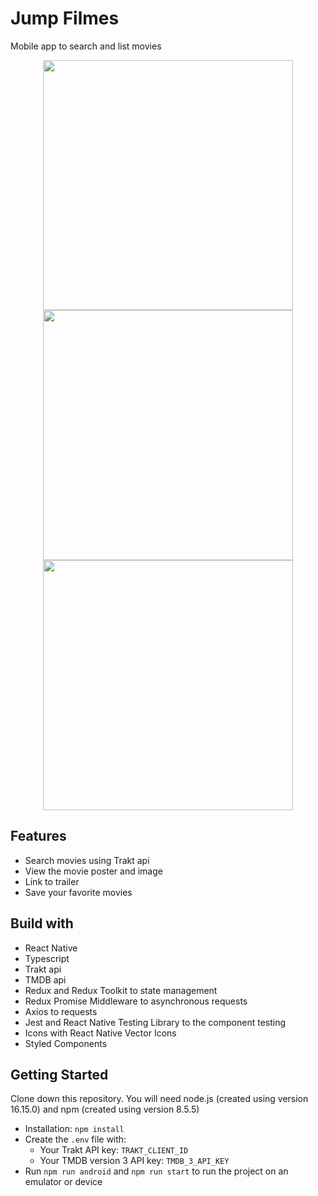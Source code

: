 # Jump Filmes

Mobile app to search and list movies

<p align=center>
<img src="https://user-images.githubusercontent.com/39566485/185141068-fd988dfb-dfdb-4e34-846e-a220266d0d2f.png" height="400">
<img src="https://user-images.githubusercontent.com/39566485/185132428-ea48e4d8-4204-4ac8-bb9f-1319701850b1.png" height="400">
<img src="https://user-images.githubusercontent.com/39566485/185141162-cdda8564-0c0d-4aed-9d18-73d4626d3ea6.png" height="400">
<p>


## Features

- Search movies using Trakt api
- View the movie poster and image
- Link to trailer
- Save your favorite movies

## Build with

- React Native
- Typescript
- Trakt api
- TMDB api
- Redux and Redux Toolkit to state management
- Redux Promise Middleware to asynchronous requests
- Axios to requests
- Jest and React Native Testing Library to the component testing
- Icons with React Native Vector Icons
- Styled Components

## Getting Started

Clone down this repository. You will need node.js (created using version 16.15.0) and npm (created using version 8.5.5)

- Installation: `npm install`
- Create the `.env` file with:
  - Your Trakt API key: `TRAKT_CLIENT_ID`
  - Your TMDB version 3 API key: `TMDB_3_API_KEY`
- Run `npm run android` and `npm run start` to run the project on an emulator or device
